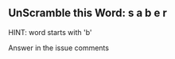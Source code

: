 UnScramble this Word: s a b e r
----------

HINT: word starts with 'b'

Answer in the issue comments
